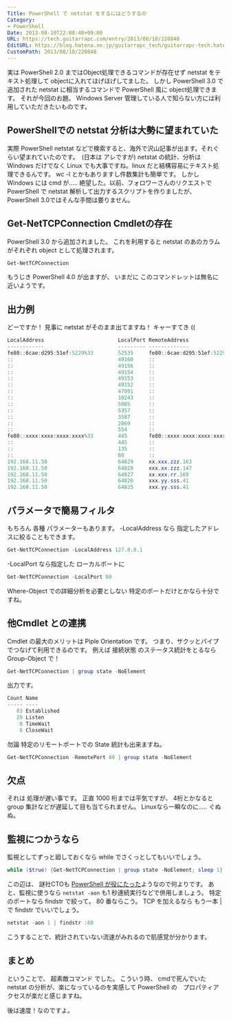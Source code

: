 ```yaml
---
Title: PowerShell で netstat をするにはどうするの
Category:
- PowerShell
Date: 2013-08-10T22:08:48+09:00
URL: https://tech.guitarrapc.com/entry/2013/08/10/220848
EditURL: https://blog.hatena.ne.jp/guitarrapc_tech/guitarrapc-tech.hatenablog.com/atom/entry/11696248318757675921
CustomPath: 2013/08/10/220848
---
```


実は PowerShell 2.0 まではObject処理できるコマンドが存在せず netstat をテキスト処理して objectに入れてほげほげしてました。
しかし PowerShell 3.0 で追加された netstat に相当するコマンドで PowerShell 風に object処理できます。 それが今回のお題。
Windows Server 管理している人で知らない方には利用していただきたいものです。
## PowerShellでの netstat 分析は大勢に望まれていた
実際 PowerShell netstat などで検索すると、海外で沢山記事が出ます。それぐらい望まれていたのです。　(日本は アレですが)
netstat の統計、分析は Windows だけでなく Linux でも大事ですね。linux だと結構容易にテキスト処理できるんです。 wc -l とかもありますし件数集計も簡単です。
しかし Windows には cmd が..... 絶望した。以前、フォロワーさんのリクエストで PowerShell で netstat 解析して出力するスクリプトを作りましたが、 PowerShell 3.0ではそんな手間は要りません。
## Get-NetTCPConnection Cmdletの存在
PowerShell 3.0 から追加されました。 これを利用すると netstat のあのカラムがそれぞれ object として処理されます。

```ps1
Get-NetTCPConnection
```

もうじき PowerShell 4.0 が出ますが、 いまだに このコマンドレットは無名に近いようです。
## 出力例
どーですか！ 見事に netstat がそのまま出てますね！ キャーすてき ((

```ps1
LocalAddress                        LocalPort RemoteAddress                       RemotePort State       AppliedSetting
------------                        --------- -------------                       ---------- -----       --------------
fe80::6cae:d295:51ef:5229%33        52535     fe80::6cae:d295:51ef:5229%33        445        Established Internet
::                                  49160     ::                                  0          Listen
::                                  49156     ::                                  0          Listen
::                                  49154     ::                                  0          Listen
::                                  49153     ::                                  0          Listen
::                                  49152     ::                                  0          Listen
::                                  47001     ::                                  0          Listen
::                                  10243     ::                                  0          Listen
::                                  5985      ::                                  0          Listen
::                                  5357      ::                                  0          Listen
::                                  3587      ::                                  0          Listen
::                                  2869      ::                                  0          Listen
::                                  554       ::                                  0          Listen
fe80::xxxx:xxxx:xxxx:xxxx%33        445       fe80::xxxx:xxxx:xxxx:xxxx%33        52535      Established Internet
::                                  445       ::                                  0          Listen
::                                  135       ::                                  0          Listen
::                                  80        ::                                  0          Listen
192.168.11.50                       64829     xx.xxx.zzz.163                      443        Established Internet
192.168.11.50                       64828     xxx.xx.zzz.147                      80         Established Internet
192.168.11.50                       64827     xx.xxx.rr.169                       80         CloseWait   Internet
192.168.11.50                       64826     xxx.yy.sss.41                       443        CloseWait   Internet
192.168.11.50                       64825     xxx.yy.sss.41                       443        CloseWait   Internet
```

## パラメータで簡易フィルタ
もちろん 各種 パラメーターもあります。 -LocalAddress なら 指定したアドレスに絞ることもできます。

```ps1
Get-NetTCPConnection -LocalAddress 127.0.0.1
```

-LocalPort なら指定した ローカルポートに

```ps1
Get-NetTCPConnection -LocalPort 80
```

Where-Object での詳細分析を必要としない 特定のポートだけとかなら十分ですね。
## 他Cmdlet との連携
Cmdlet の最大のメリットは Piple Orientation です。 つまり、サクッとパイプでつなげて利用できるのです。 例えば 接続状態 のステータス統計をとるなら Group-Object で！

```ps1
Get-NetTCPConnection | group state -NoElement
```

出力です。

```ps1
Count Name
----- ----
   83 Established
   29 Listen
    8 TimeWait
    6 CloseWait
```

勿論 特定のリモートポートでの State 統計も出来ますね。

```ps1
Get-NetTCPConnection -RemotePort 80 | group state -NoElement
```

## 欠点
それは 処理が遅い事です。 正直 1000 桁までは平気ですが、 4桁とかなると group 集計などが遅延して目も当てられません。 Linuxなら一瞬なのに..... ぐぬぬ。
## 監視につかうなら
監視としてずっと廻しておくなら while でさくっとしてもいいでしょう。

```ps1
while ($true) {Get-NetTCPConnection | group state -NoElement; sleep 1}
```

この辺は、 謎社CTOも <a href="http://neue.cc/2013/08/06_423.html" target="_blank">PowerShell が役にたった</a>ようなので何よりです。
あと、監視に使うなら `netstat -aon` も1 秒連続実行などで併用しましょう。 特定のポートなら findstr で絞って。 80 番ならこう。 TCP を加えるなら もう一本 | で findstr でいいでしょう。

```ps1
netstat -aon 1 | findstr :80
```

こうすることで、統計されていない流速がみれるので肌感覚が分かります。
## まとめ
ということで、 超素敵コマンド でした。
こういう時、 cmdで死んでいた netstat の分析が、楽になっているのを実感して PowerShell の　プロパティアクセスが楽だと感じますね。

後は速度！なのですよ。
